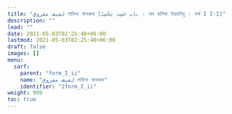 ```yaml
---
title: "لفيف مفروق লাফিফ মাফরুক [باب حَسِبَ يَحْسِبُ । বাব হাসিবা ইয়াহসিবু । ফর্ম I I-I]"
description: ""
lead: ""
date: 2021-05-03T02:25:40+06:00
lastmod: 2021-05-03T02:25:40+06:00
draft: false
images: []
menu: 
  sarf:
    parent: "form_I_ii"
    name: "لفيف مفروق লাফিফ মাফরুক"
    identifier: "2form_I_ii"
weight: 999
toc: true
---
```



